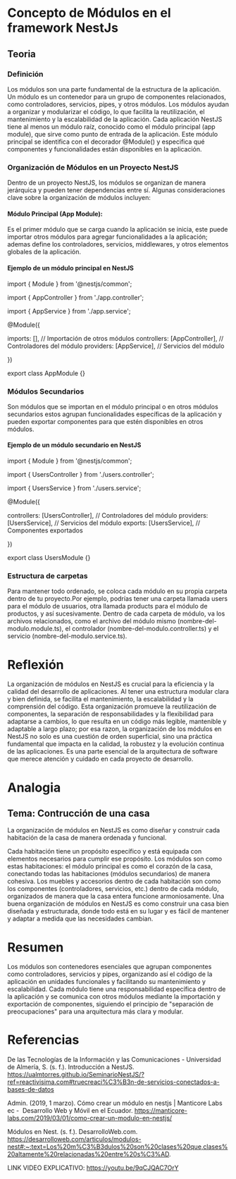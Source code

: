 # Concepto de Módulos en el framework NestJs

## Teoria

### Definición

Los módulos son una parte fundamental de la estructura de la aplicación. Un módulo es un contenedor para un grupo de componentes relacionados, como controladores, servicios, pipes, y otros módulos. Los módulos ayudan a organizar y modularizar el código, lo que facilita la reutilización, el mantenimiento y la escalabilidad de la aplicación.
Cada aplicación NestJS tiene al menos un módulo raíz, conocido como el módulo principal (app module), que sirve como punto de entrada de la aplicación. Este módulo principal se identifica con el decorador @Module() y especifica qué componentes y funcionalidades están disponibles en la aplicación.

### Organización de Módulos en un Proyecto NestJS

Dentro de un proyecto NestJS, los módulos se organizan de manera jerárquica y pueden tener dependencias entre sí. Algunas consideraciones clave sobre la organización de módulos incluyen:

#### Módulo Principal (App Module):

Es el primer módulo que se carga cuando la aplicación se inicia, este puede importar otros módulos para agregar funcionalidades a la aplicación; ademas define los controladores, servicios, middlewares, y otros elementos globales de la aplicación.

#### Ejemplo de un módulo principal en NestJS

import { Module } from '@nestjs/common';

import { AppController } from './app.controller';

import { AppService } from './app.service';

@Module({

  imports: [], // Importación de otros módulos
  controllers: [AppController], // Controladores del módulo
  providers: [AppService], // Servicios del módulo

})

export class AppModule {}

### Módulos Secundarios
Son módulos que se importan en el módulo principal o en otros módulos secundarios estos agrupan funcionalidades específicas de la aplicación y pueden exportar componentes para que estén disponibles en otros módulos.

#### Ejemplo de un módulo secundario en NestJS
import { Module } from '@nestjs/common';

import { UsersController } from './users.controller';

import { UsersService } from './users.service';

@Module({

  controllers: [UsersController], // Controladores del módulo
  providers: [UsersService], // Servicios del módulo
  exports: [UsersService], // Componentes exportados

})

export class UsersModule {}

### Estructura de carpetas

Para mantener todo ordenado, se coloca cada módulo en su propia carpeta dentro de tu proyecto.Por ejemplo, podrías tener una carpeta llamada users para el módulo de usuarios, otra llamada products para el módulo de productos, y así sucesivamente.
Dentro de cada carpeta de módulo, va los archivos relacionados, como el archivo del módulo mismo (nombre-del-modulo.module.ts), el controlador (nombre-del-modulo.controller.ts) y el servicio (nombre-del-modulo.service.ts).

# Reflexión

La organización de módulos en NestJS es crucial para la eficiencia y la calidad del desarrollo de aplicaciones. Al tener una estructura modular clara y bien definida, se facilita el mantenimiento, la escalabilidad y la comprensión del código. Esta organización promueve la reutilización de componentes, la separación de responsabilidades y la flexibilidad para adaptarse a cambios, lo que resulta en un código más legible, mantenible y adaptable a largo plazo; por esa razon, la organización de los módulos en NestJS no solo es una cuestión de orden superficial, sino una práctica fundamental que impacta en la calidad, la robustez y la evolución continua de las aplicaciones. Es una parte esencial de la arquitectura de software que merece atención y cuidado en cada proyecto de desarrollo.

# Analogia 
## Tema: Contrucción de una casa 

 La organización de módulos en NestJS es como diseñar y construir cada habitación de la casa de manera ordenada y funcional.
 
 Cada habitación tiene un propósito específico y está equipada con elementos necesarios para cumplir ese propósito. Los módulos son como estas habitaciones: el módulo principal es como el corazón de la casa, conectando todas las habitaciones (módulos secundarios) de manera cohesiva. Los muebles y accesorios dentro de cada habitación son como los componentes (controladores, servicios, etc.) dentro de cada módulo, organizados de manera que la casa entera funcione armoniosamente. Una buena organización de módulos en NestJS es como construir una casa bien diseñada y estructurada, donde todo está en su lugar y es fácil de mantener y adaptar a medida que las necesidades cambian.
 # Resumen

 Los módulos son contenedores esenciales que agrupan componentes como controladores, servicios y pipes, organizando así el código de la aplicación en unidades funcionales y facilitando su mantenimiento y escalabilidad. Cada módulo tiene una responsabilidad específica dentro de la aplicación y se comunica con otros módulos mediante la importación y exportación de componentes, siguiendo el principio de "separación de preocupaciones" para una arquitectura más clara y modular.

 # Referencias
 De las Tecnologías de la Información y las Comunicaciones - Universidad de Almería, S. (s. f.). Introducción a NestJS. https://ualmtorres.github.io/SeminarioNestJS/?ref=reactivisima.com#truecreaci%C3%B3n-de-servicios-conectados-a-bases-de-datos

 Admin. (2019, 1 marzo). Cómo crear un módulo en nestjs | Manticore Labs ec -  Desarrollo Web y Móvil en el Ecuador. https://manticore-labs.com/2019/03/01/como-crear-un-modulo-en-nestjs/

Módulos en Nest. (s. f.). DesarrolloWeb.com. https://desarrolloweb.com/articulos/modulos-nest#:~:text=Los%20m%C3%B3dulos%20son%20clases%20que,clases%20altamente%20relacionadas%20entre%20s%C3%AD.


LINK VIDEO EXPLICATIVO: https://youtu.be/9qCJQAC7OrY